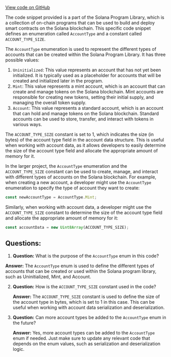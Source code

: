 [View code on GitHub](https://github.com/solana-labs/solana-program-library/token/js/src/extensions/accountType.ts)

The code snippet provided is a part of the Solana Program Library, which is a collection of on-chain programs that can be used to build and deploy smart contracts on the Solana blockchain. This specific code snippet defines an enumeration called `AccountType` and a constant called `ACCOUNT_TYPE_SIZE`.

The `AccountType` enumeration is used to represent the different types of accounts that can be created within the Solana Program Library. It has three possible values:

1. `Uninitialized`: This value represents an account that has not yet been initialized. It is typically used as a placeholder for accounts that will be created and initialized later in the program.
2. `Mint`: This value represents a mint account, which is an account that can create and manage tokens on the Solana blockchain. Mint accounts are responsible for creating new tokens, setting their initial supply, and managing the overall token supply.
3. `Account`: This value represents a standard account, which is an account that can hold and manage tokens on the Solana blockchain. Standard accounts can be used to store, transfer, and interact with tokens in various ways.

The `ACCOUNT_TYPE_SIZE` constant is set to 1, which indicates the size (in bytes) of the account type field in the account data structure. This is useful when working with account data, as it allows developers to easily determine the size of the account type field and allocate the appropriate amount of memory for it.

In the larger project, the `AccountType` enumeration and the `ACCOUNT_TYPE_SIZE` constant can be used to create, manage, and interact with different types of accounts on the Solana blockchain. For example, when creating a new account, a developer might use the `AccountType` enumeration to specify the type of account they want to create:

```javascript
const newAccountType = AccountType.Mint;
```

Similarly, when working with account data, a developer might use the `ACCOUNT_TYPE_SIZE` constant to determine the size of the account type field and allocate the appropriate amount of memory for it:

```javascript
const accountData = new Uint8Array(ACCOUNT_TYPE_SIZE);
```
## Questions: 
 1. **Question:** What is the purpose of the `AccountType` enum in this code?

   **Answer:** The `AccountType` enum is used to define the different types of accounts that can be created or used within the Solana program library, such as Uninitialized, Mint, and Account.

2. **Question:** How is the `ACCOUNT_TYPE_SIZE` constant used in the code?

   **Answer:** The `ACCOUNT_TYPE_SIZE` constant is used to define the size of the account type in bytes, which is set to 1 in this case. This can be useful when working with account data serialization and deserialization.

3. **Question:** Can more account types be added to the `AccountType` enum in the future?

   **Answer:** Yes, more account types can be added to the `AccountType` enum if needed. Just make sure to update any relevant code that depends on the enum values, such as serialization and deserialization logic.